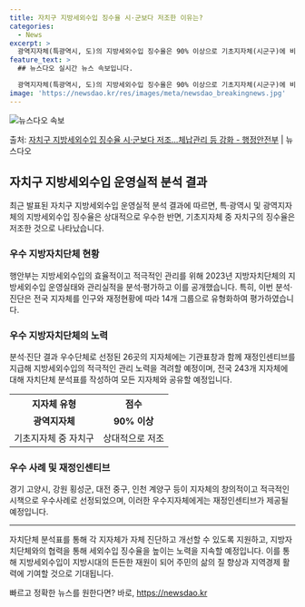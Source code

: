 ```yaml
---
title: 자치구 지방세외수입 징수율 시·군보다 저조한 이유는?
categories:
  - News
excerpt: >
  광역지자체(특광역시, 도)의 지방세외수입 징수율은 90% 이상으로 기초지자체(시군구)에 비해 상대적으로 우수…
feature_text: >
  ## 뉴스다오 실시간 뉴스 속보입니다.

  광역지자체(특광역시, 도)의 지방세외수입 징수율은 90% 이상으로 기초지자체(시군구)에 비해 상대적으로 우수…
image: 'https://newsdao.kr/res/images/meta/newsdao_breakingnews.jpg'
---
```


![뉴스다오 속보](https://newsdao.kr/res/images/meta/newsdao_breakingnews.jpg)

<p>출처: <a href="https://newsdao.kr/2847" rel="dofollow">자치구 지방세외수입 징수율 시·군보다 저조…체납관리 등 강화 - 행정안전부</a> | 뉴스다오</p>

<h2 data-ke-size="size26">자치구 지방세외수입 운영실적 분석 결과</h2>
<p data-ke-size="size16">최근 발표된 자치구 지방세외수입 운영실적 분석 결과에 따르면, 특·광역시 및 광역지자체의 지방세외수입 징수율은 상대적으로 우수한 반면, 기초지자체 중 자치구의 징수율은 저조한 것으로 나타났습니다.</p>

<h3>우수 지방자치단체 현황</h3>
<p data-ke-size="size16">행안부는 지방세외수입의 효율적이고 적극적인 관리를 위해 2023년 지방자치단체의 지방세외수입 운영실태와 관리실적을 분석·평가하고 이를 공개했습니다. 특히, 이번 분석·진단은 전국 지자체를 인구와 재정현황에 따라 14개 그룹으로 유형화하여 평가하였습니다.</p>

<h3>우수 지방자치단체의 노력</h3>
<p data-ke-size="size16">분석·진단 결과 우수단체로 선정된 26곳의 지자체에는 기관표창과 함께 재정인센티브를 지급해 지방세외수입의 적극적인 관리 노력을 격려할 예정이며, 전국 243개 지자체에 대해 자치단체 분석표를 작성하여 모든 지자체와 공유할 예정입니다.</p>

<table>
  <tr>
    <th>지자체 유형</th>
    <th>점수</th>
  </tr>
  <tr>
    <td style="text-align: center; height: 17px;"><b>광역지자체</b></td>
    <td style="text-align: center; height: 17px;"><b>90% 이상</b></td>
  </tr>
  <tr>
    <td style="text-align: center; height: 17px;">기초지자체 중 자치구</td>
    <td style="text-align: center; height: 17px;">상대적으로 저조</td>
  </tr>
</table>

<h3>우수 사례 및 재정인센티브</h3>
<p data-ke-size="size16">경기 고양시, 강원 횡성군, 대전 중구, 인천 계양구 등이 지자체의 창의적이고 적극적인 시책으로 우수사례로 선정되었으며, 이러한 우수지자체에게는 재정인센티브가 제공될 예정입니다.</p>

<hr>

<p data-ke-size="size16">자치단체 분석표를 통해 각 지자체가 자체 진단하고 개선할 수 있도록 지원하고, 지방자치단체와의 협력을 통해 세외수입 징수율을 높이는 노력을 지속할 예정입니다. 이를 통해 지방세외수입이 지방시대의 든든한 재원이 되어 주민의 삶의 질 향상과 지역경제 활력에 기여할 것으로 기대됩니다.</p> 

빠르고 정확한 뉴스를 원한다면? 바로, <a href="https://newsdao.kr" rel="dofollow">https://newsdao.kr</a>


    
